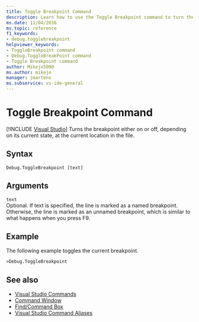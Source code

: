 ```yaml
---
title: Toggle Breakpoint Command
description: Learn how to use the Toggle Breakpoint command to turn the breakpoint either on or off, depending on its current state, at the current location in the file.
ms.date: 11/04/2016
ms.topic: reference
f1_keywords:
- debug.togglebreakpoint
helpviewer_keywords:
- ToggleBreakpoint command
- Debug.ToggleBreakPoint command
- Toggle Breakpoint command
author: Mikejo5000
ms.author: mikejo
manager: jmartens
ms.subservice: vs-ide-general
---
```

# Toggle Breakpoint Command

 [!INCLUDE [Visual Studio](~/includes/applies-to-version/vs-windows-only.md)]
Turns the breakpoint either on or off, depending on its current state, at the current location in the file.

## Syntax

```
Debug.ToggleBreakpoint [text]
```

## Arguments

`text`\
Optional. If text is specified, the line is marked as a named breakpoint. Otherwise, the line is marked as an unnamed breakpoint, which is similar to what happens when you press F9.

## Example
The following example toggles the current breakpoint.

```
>Debug.ToggleBreakpoint
```

## See also

- [Visual Studio Commands](../../ide/reference/visual-studio-commands.md)
- [Command Window](../../ide/reference/command-window.md)
- [Find/Command Box](../../ide/find-command-box.md)
- [Visual Studio Command Aliases](../../ide/reference/visual-studio-command-aliases.md)
